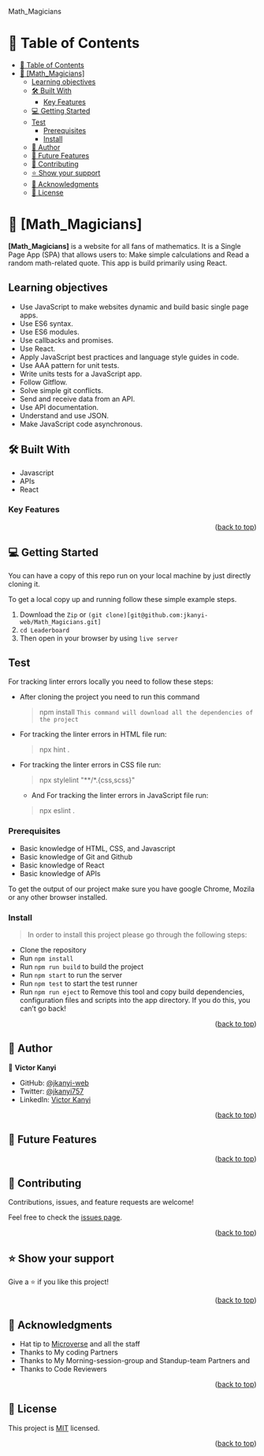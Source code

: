  <a name="readme-top">Math_Magicians</a>
# 📗 Table of Contents

- [📗 Table of Contents](#-table-of-contents)
- [📖 \[Math\_Magicians\] ](#-math_magicians-)
  - [Learning objectives ](#learning-objectives-)
  - [🛠 Built With ](#-built-with-)
    - [Key Features ](#key-features-)
  - [💻 Getting Started ](#-getting-started-)
  - [Test](#test)
    - [Prerequisites](#prerequisites)
    - [Install](#install)
  - [👥 Author ](#-author-)
  - [🔭 Future Features ](#-future-features-)
  - [🤝 Contributing ](#-contributing-)
  - [⭐️ Show your support ](#️-show-your-support-)
  - [🙏 Acknowledgments ](#-acknowledgments-)
  - [📝 License ](#-license-)

<!-- PROJECT DESCRIPTION -->

# 📖 [Math_Magicians] <a name="about-project"></a>

**[Math_Magicians]**  is a website for all fans of mathematics. It is a Single Page App (SPA) that allows users to: Make simple calculations and Read a random math-related quote. This app is build primarily using React.


## Learning objectives <a name="objectives"></a>

- Use JavaScript to make websites dynamic and build basic single page apps.
- Use ES6 syntax.
- Use ES6 modules.
- Use callbacks and promises.
- Use React.
- Apply JavaScript best practices and language style guides in code.
- Use AAA pattern for unit tests.
- Write units tests for a JavaScript app.
- Follow Gitflow.
- Solve simple git conflicts.
- Send and receive data from an API.
- Use API documentation.
- Understand and use JSON.
- Make JavaScript code asynchronous.

## 🛠 Built With <a name="built-with"></a>
- Javascript
- APIs
- React

<!-- Features -->

### Key Features <a name="key-features"></a>

<p align="right">(<a href="#readme-top">back to top</a>)</p>

<!-- GETTING STARTED -->

## 💻 Getting Started <a name="getting-started"></a>

You can have a copy of this repo run on your local machine by just directly cloning it.

To get a local copy up and running follow these simple example steps.
1. Download the `Zip` or `(git clone)[git@github.com:jkanyi-web/Math_Magicians.git]`
2. `cd Leaderboard`
3. Then open in your browser by using `live server`

## Test

For tracking linter errors locally you need to follow these steps:

- After cloning the project you need to run this command
  > npm install
   `This command will download all the dependencies of the project`

- For tracking the linter errors in HTML file run:
  > npx hint .

- For tracking the linter errors in CSS file run:
  > npx stylelint "**/*.{css,scss}"

  - And For tracking the linter errors in JavaScript file run:
  > npx eslint .

### Prerequisites

- Basic knowledge of HTML, CSS, and Javascript
- Basic knowledge of Git and Github
- Basic knowledge of React
- Basic knowledge of APIs

To get the output of our project make sure you have google Chrome, Mozila or any other browser installed.

### Install 

> In order to install this project please go through the following steps:

- Clone the repository
- Run `npm install`
- Run `npm run build` to build the project
- Run `npm start` to run the server
- Run `npm test` to start the test runner
- Run `npm run eject` to Remove this tool and copy build dependencies, configuration files
    and scripts into the app directory. If you do this, you can’t go back!


<p align="right">(<a href="#readme-top">back to top</a>)</p>

<!-- AUTHORS -->

## 👥 Author <a name="authors"></a>

👤 **Victor Kanyi**

- GitHub: [@jkanyi-web](https://github.com/jkanyi-web)
- Twitter: [@jkanyi757](https://twitter.com/jkanyi757)
- LinkedIn: [Victor Kanyi](https://www.linkedin.com/in/victor-kanyi-6668aa188/)

<p align="right">(<a href="#readme-top">back to top</a>)</p>

<!-- FUTURE FEATURES -->

## 🔭 Future Features <a name="future-features"></a>

<p align="right">(<a href="#readme-top">back to top</a>)</p>

<!-- CONTRIBUTING -->

## 🤝 Contributing <a name="contributing"></a>

Contributions, issues, and feature requests are welcome!

Feel free to check the [issues page](https://github.com/jkanyi-web/math-magicians-redo-cra/issues).

<p align="right">(<a href="#readme-top">back to top</a>)</p>

<!-- SUPPORT -->

## ⭐️ Show your support <a name="support"></a>

Give a ⭐️ if you like this project!

<p align="right">(<a href="#readme-top">back to top</a>)</p>

<!-- ACKNOWLEDGEMENTS -->

## 🙏 Acknowledgments <a name="acknowledgements"></a>

- Hat tip to [Microverse](https://www.microverse.org/) and all the staff
- Thanks to My coding Partners 
- Thanks to My Morning-session-group and Standup-team Partners and
- Thanks to Code Reviewers


<p align="right">(<a href="#readme-top">back to top</a>)</p>


<!-- LICENSE -->

## 📝 License <a name="license"></a>

This project is [MIT](LICENSE.txt) licensed.

<p align="right">(<a href="#readme-top">back to top</a>)</p>
